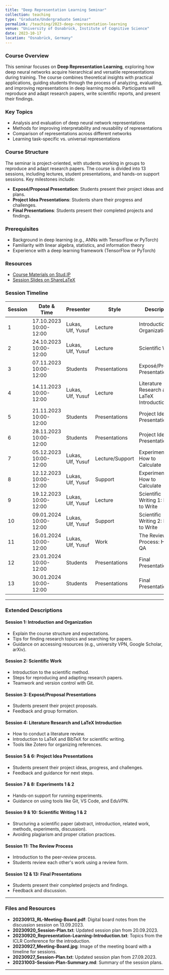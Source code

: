 ```yaml
---
title: "Deep Representation Learning Seminar"
collection: teaching
type: "Graduate/Undergraduate Seminar"
permalink: /teaching/2023-deep-representation-learning
venue: "University of Osnabrück, Institute of Cognitive Science"
date: 2023-10-17
location: "Osnabrück, Germany"
---
```


### Course Overview

This seminar focuses on **Deep Representation Learning**, exploring how deep neural networks acquire hierarchical and versatile representations during training. The course combines theoretical insights with practical applications, guiding students through the process of analyzing, evaluating, and improving representations in deep learning models. Participants will reproduce and adapt research papers, write scientific reports, and present their findings.

### Key Topics
- Analysis and evaluation of deep neural network representations
- Methods for improving interpretability and reusability of representations
- Comparison of representations across different networks
- Learning task-specific vs. universal representations

### Course Structure
The seminar is project-oriented, with students working in groups to reproduce and adapt research papers. The course is divided into 13 sessions, including lectures, student presentations, and hands-on support sessions. Key milestones include:
- **Exposé/Proposal Presentation**: Students present their project ideas and plans.
- **Project Idea Presentations**: Students share their progress and challenges.
- **Final Presentations**: Students present their completed projects and findings.

### Prerequisites
- Background in deep learning (e.g., ANNs with TensorFlow or PyTorch)
- Familiarity with linear algebra, statistics, and information theory
- Experience with a deep learning framework (TensorFlow or PyTorch)

### Resources
- [Course Materials on Stud.IP](https://studip.uni-osnabrueck.de/dispatch.php/course/details?sem_id=fc0b31d4ea24744a9e0bacb16c1f9987&again=yes)
- [Session Slides on ShareLaTeX](https://sharelatex.gwdg.de/project/65158d54258b2b655f273725)

### Session Timeline
| Session | Date & Time       | Presenter          | Style          | Description                                                                 |
|---------|-------------------|--------------------|----------------|-----------------------------------------------------------------------------|
| 1       | 17.10.2023 10:00-12:00 | Lukas, Ulf, Yusuf  | Lecture        | Introduction and Organization                                               |
| 2       | 24.10.2023 10:00-12:00 | Lukas, Ulf, Yusuf  | Lecture        | Scientific Work                                                             |
| 3       | 07.11.2023 10:00-12:00 | Students           | Presentations  | Exposé/Proposal Presentations                                               |
| 4       | 14.11.2023 10:00-12:00 | Lukas, Ulf, Yusuf  | Lecture        | Literature Research and LaTeX Introduction                                  |
| 5       | 21.11.2023 10:00-12:00 | Students           | Presentations  | Project Idea Presentations 1                                                |
| 6       | 28.11.2023 10:00-12:00 | Students           | Presentations  | Project Idea Presentations 2                                                |
| 7       | 05.12.2023 10:00-12:00 | Lukas, Ulf, Yusuf  | Lecture/Support| Experiments 1: How to Calculate                                             |
| 8       | 12.12.2023 10:00-12:00 | Lukas, Ulf, Yusuf  | Support        | Experiments 2: How to Calculate                                             |
| 9       | 19.12.2023 10:00-12:00 | Lukas, Ulf, Yusuf  | Lecture        | Scientific Writing 1: How to Write                                          |
| 10      | 09.01.2024 10:00-12:00 | Lukas, Ulf, Yusuf  | Support        | Scientific Writing 2: How to Write                                          |
| 11      | 16.01.2024 10:00-12:00 | Lukas, Ulf, Yusuf  | Work           | The Review Process: How to QA                                               |
| 12      | 23.01.2024 10:00-12:00 | Students           | Presentations  | Final Presentations 1                                                       |
| 13      | 30.01.2024 10:00-12:00 | Students           | Presentations  | Final Presentations 2                                                       |

---

### Extended Descriptions

#### Session 1: Introduction and Organization
- Explain the course structure and expectations.
- Tips for finding research topics and searching for papers.
- Guidance on accessing resources (e.g., university VPN, Google Scholar, arXiv).

#### Session 2: Scientific Work
- Introduction to the scientific method.
- Steps for reproducing and adapting research papers.
- Teamwork and version control with Git.

#### Session 3: Exposé/Proposal Presentations
- Students present their project proposals.
- Feedback and group formation.

#### Session 4: Literature Research and LaTeX Introduction
- How to conduct a literature review.
- Introduction to LaTeX and BibTeX for scientific writing.
- Tools like Zotero for organizing references.

#### Session 5 & 6: Project Idea Presentations
- Students present their project ideas, progress, and challenges.
- Feedback and guidance for next steps.

#### Session 7 & 8: Experiments 1 & 2
- Hands-on support for running experiments.
- Guidance on using tools like Git, VS Code, and EduVPN.

#### Session 9 & 10: Scientific Writing 1 & 2
- Structuring a scientific paper (abstract, introduction, related work, methods, experiments, discussion).
- Avoiding plagiarism and proper citation practices.

#### Session 11: The Review Process
- Introduction to the peer-review process.
- Students review each other's work using a review form.

#### Session 12 & 13: Final Presentations
- Students present their completed projects and findings.
- Feedback and discussion.

---

### Files and Resources
- **20230913_RL-Meeting-Board.pdf**: Digital board notes from the discussion session on 13.09.2023.
- **20230920_Session-Plan.txt**: Updated session plan from 20.09.2023.
- **20230920_Representation-Learning-Introduction.txt**: Topics from the ICLR Conference for the introduction.
- **20230927_Meeting-Board.jpg**: Image of the meeting board with a timeline for sessions.
- **20230927_Session-Plan.txt**: Updated session plan from 27.09.2023.
- **20231003-Session-Plan-Summary.md**: Summary of the session plans.

---